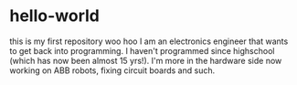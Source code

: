 # hello-world
this is my first repository woo hoo
I am an electronics engineer that wants to get back into programming.  I haven't programmed since highschool (which has now been almost 15 yrs!).  I'm more in the hardware side now working on ABB robots, fixing circuit boards and such.

